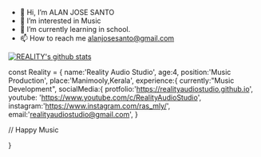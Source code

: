 - 👋 Hi, I’m ALAN JOSE SANTO  
- 👀 I’m interested in Music
- 🌱 I’m currently learning in school.
- 📫 How to reach me alanjosesanto@gmail.com

<!---
realityaudiostudio/realityaudiostudio is a ✨ special ✨ repository because its `README.md` (this file) appears on your GitHub profile.
You can click the Preview link to take a look at your changes.
--->
[![REALITY's github stats](https://github-readme-stats.vercel.app/api?username=realityaudiostudio)](https://github.com/realityaudiostudio/github-readme-stats)

const Reality = {
  name:'Reality Audio Studio',
  age:4,
  position:'Music Production',
  place:'Manimooly,Kerala',
  experience:{
  currently:"Music Development",
  socialMedia:{
  protfolio:'https://realityaudiostudio.github.io',
  youtube: 'https://www.youtube.com/c/RealityAudioStudio',
  instagram:'https://www.instagram.com/ras_mly/',
  email:'realityaudiostudio@gmail.com',
  }
  
  // Happy Music
 

}
